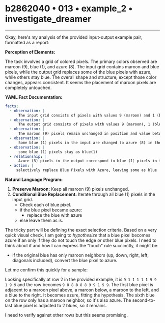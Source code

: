 # b2862040 • 013 • example_2 • investigate_dreamer

---
Okay, here's my analysis of the provided input-output example pair, formatted as a report:

**Perception of Elements:**

The task involves a grid of colored pixels. The primary colors observed are maroon (9), blue (1), and azure (8). The input grid contains maroon and blue pixels, while the output grid replaces some of the blue pixels with azure, while others stay blue. The overall shape and structure, except those color changes, appears consistent. It seems the placement of maroon pixels are completely untouched.

**YAML Fact Documentation:**



```yaml
facts:
  - observation: |
      The input grid consists of pixels with values 9 (maroon) and 1 (blue).
  - observation: |
      The output grid consists of pixels with values 9 (maroon), 1 (blue) and 8 (azure).
  - observation: |
      The maroon (9) pixels remain unchanged in position and value between input and output.
  - observation: |
      Some blue (1) pixels in the input are changed to azure (8) in the output.
  - observation: |
      some blue (1) pixels stay as blue(1)
  - relationship: |
      Azure (8) pixels in the output correspond to blue (1) pixels in the input.
  - action: |
     selectively replace Blue Pixels with Azure, leaving some as blue
```



**Natural Language Program:**

1.  **Preserve Maroon:** Keep all maroon (9) pixels unchanged.
2.  **Conditional Blue Replacement:** Iterate through all blue (1) pixels in the input grid.
    *   Check each of blue pixel.
    *   if the blue pixel became azure:
        *   replace the blue with azure
    *  else leave them as is.

The tricky part will be defining the exact selection criteria. Based on a very quick visual check, I am going to *hypothesize* that a blue pixel becomes azure if an only if they do not touch the edge *or* other blue pixels. I need to think about if and how I can express the "touch" rule succinctly, it might be:

*  if the original blue has only maroon neighbors (up, down, right, left, diagonals included), convert the blue pixel to azure.

Let me confirm this quickly for a sample:

Looking specifically at row 2 in the provided example, it is `9 1 1 1 1 1 9 9 1 9 9` and the row becomes `9 8 8 8 8 8 9 9 1 9 9`.
The first blue pixel is adjacent to a maroon pixel above, a maroon below, a maroon to the left, and a blue to the right. It becomes azure, fitting the hypothesis. The sixth blue on the row only has a maroon neighbor, so it's also azure.
The second-to-last blue pixel is adjacted to 2 blues, so it remains.

I need to verify against other rows but this seems promising.

